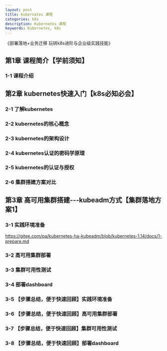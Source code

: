 ```yaml
---
layout: post
title: Kubernates 课程
categories: k8s
description: Kubernates 课程
keywords: Kubernetes, k8s
---
```



《部署落地+业务迁移 玩转k8s进阶与企业级实践技能》

## 第1章 课程简介【学前须知】
### 1-1 课程介绍
## 第2章 kubernetes快速入门【k8s必知必会】
### 2-1 了解kubernetes
### 2-2 kubernetes的核心概念
### 2-3 kubernetes的架构设计
### 2-4 kubernetes认证的密码学原理
### 2-5 kubernetes的认证与授权
### 2-6 集群搭建方案对比
## 第3章 高可用集群搭建---kubeadm方式【集群落地方案1】
### 3-1 实践环境准备
<https://gitee.com/pa/kubernetes-ha-kubeadm/blob/kubernetes-1.14/docs/1-prepare.md>

### 3-2 高可用集群部署
### 3-3 集群可用性测试
### 3-4 部署dashboard
### 3-5 【步骤总结，便于快速回顾】实践环境准备
### 3-6 【步骤总结，便于快速回顾】高可用集群部署
### 3-7 【步骤总结，便于快速回顾】集群可用性测试
### 3-8 【步骤总结，便于快速回顾】部署dashboard
